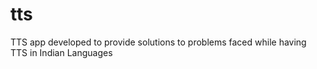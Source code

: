# tts
TTS app developed to provide solutions to problems faced while having TTS in Indian Languages

